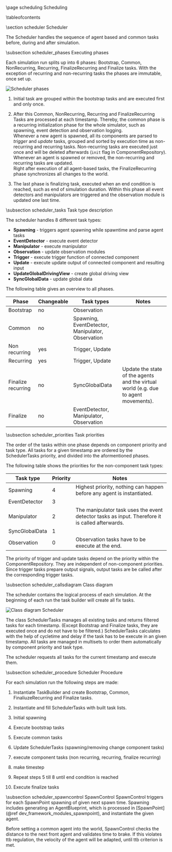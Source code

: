 \page scheduling Scheduling

\tableofcontents

\section scheduler Scheduler

The Scheduler handles the sequence of agent based and common tasks before, during and after simulation.

\subsection scheduler_phases Executing phases

Each simulation run splits up into 6 phases: Bootstrap, Common, NonRecurring, Recurring, FinalizeRecurring and Finalize tasks.
With the exception of recurring and non-recurring tasks the phases are immutable, once set up.

![Scheduler phases](Scheduler_phases.svg)

1. Initial task are grouped within the bootstrap tasks and are executed first and only once.

2. After this Common, NonRecurring, Recurring and FinalizeRecurring Tasks are processed at each timestamp. 
Thereby, the common phase is a recurring initialization phase for the whole simulator, such as spawning, event detection and observation logging.  
Whenever a new agent is spawned, all its components are parsed to *trigger* and *update* tasks, grouped and sorted by execution time as non-recurring and recurring tasks. 
Non-recurring tasks are executed just once and will be deleted afterwards (`init` flag in ComponentRepository).
Whenever an agent is spawned or removed, the non-recurring and recurring tasks are updated.  
Right after execution of all agent-based tasks, the FinalizeRecurring phase synchronizes all changes to the world.

3. The last phase is finalizing task, executed when an end condition is reached, such as end of simulation duration. Within this phase all event detectors and manipulators are triggered and the observation module is updated one last time.

\subsection scheduler_tasks Task type description

The scheduler handles 8 different task types:

* **Spawning** - triggers agent spawning while spawntime and parse agent tasks
* **EventDetector** - execute event detector
* **Manipulator** - execute manipulator
* **Observation** - update observation modules
* **Trigger** - execute trigger function of connected component
* **Update** - execute update output of connected component and resulting input
* **UpdateGlobalDrivingView** - create global driving view
* **SyncGlobalData** - update global data

The following table gives an overview to all phases.

| **Phase**  | **Changeable**| **Task types**| **Notes**|
| ------------- |-------------|-------------|-------------|
| Bootstrap  | no | Observation | |
| Common  | no | Spawning, EventDetector, Manipulator, Observation| |
| Non recurring | yes | Trigger, Update | |
| Recurring  | yes | Trigger, Update | |
| Finalize recurring | no | SyncGlobalData | Update the state of the agents and the virtual world (e.g. due to agent movements).|
| Finalize | no | EventDetector, Manipulator, Observation | |

\subsection scheduler_priorities Task priorities

The order of the tasks within one phase depends on component priority and task type.
All tasks for a given timestamp are ordered by the SchedulerTasks priority, and divided into the aformentioned phases.

The following table shows the priorities for the non-component task types:

| **Task type**  | **Priority**| **Notes** |
| ------------- |-------------|-------------|
| Spawning  | 4 | Highest priority, nothing can happen before any agent is instantiated. |
| EventDetector  | 3 |  |
| Manipulator | 2 | The manipulator task uses the event detector tasks as input. Therefore it is called afterwards. |
| SyncGlobalData  | 1 | |
| Observation | 0 | Observation tasks have to be execute at the end.|

The priority of trigger and update tasks depend on the priority within the ComponentRepository. 
They are independent of non-component priorities.
Since trigger tasks prepare output signals, output tasks are be called after the corresponding trigger tasks.

\subsection scheduler_callsdiagram Class diagram

The scheduler contains the logical process of each simulation. At the beginning of each run the task builder will create all fix tasks.

![Class diagram Scheduler](ClassdiagramScheduler.svg)

The class SchedulerTasks manages all existing tasks and returns filtered tasks for each timestamp. (Except Bootstrap and Finalize tasks, they are executed once and do not have to be filtered.)
SchedulerTasks calculates with the help of cycletime and delay if the task has to be execute in an given timestamp.
All tasks are managed in multisets to order them automatically by component priority and task type.

The scheduler requests all tasks for the current timestamp and execute them.

\subsection scheduler_procedure Scheduler Procedure

For each simulation run the following steps are made:

1. Instantiate TaskBuilder and create Bootstrap, Common, FinaliuzeRecurring and Finalize tasks.

2. Instantiate and fill SchedulerTasks with built task lists.

3. Initial spawning

4. Execute bootstrap tasks

5. Execute common tasks

6. Update SchedulerTasks (spawning/removing change component tasks)

7. execute component tasks (non recurring, recurring, finalize recurring)

8. make timestep

9. Repeat steps 5 till 8 until end condition is reached

10. Execute finalize tasks

\subsection scheduler_spawncontrol SpawnControl
SpawnControl triggers for each SpawnPoint spawning of given next spawn time. Spawning includes generating an AgentBlueprint, which is processed in [SpawnPoint](@ref dev_framework_modules_spawnpoint), and instantiate the given agent.

Before setting a common agent into the world, SpawnControl checks the distance to the next front agent and validates time to brake. If this violates ttb regulation, the velocity of the agent will be adapted, until ttb criterion is met.

